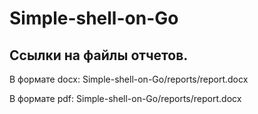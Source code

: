 # Simple-shell-on-Go

## Ссылки на файлы отчетов.

В формате docx:
Simple-shell-on-Go/reports/report.docx

В формате pdf:
Simple-shell-on-Go/reports/report.docx
